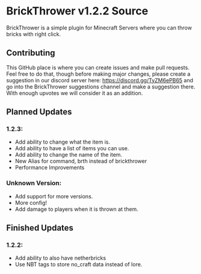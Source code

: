 # BrickThrower v1.2.2 Source

BrickThrower is a simple plugin for Minecraft Servers where you can throw bricks with right click. 

## Contributing
This GitHub place is where you can create issues and make pull requests. Feel free to do that, though before making major changes, please create a suggestion in our discord server here: https://discord.gg/TyZM6ePB65 and go into the BrickThrower suggestions channel and make a suggestion there. With enough upvotes we will consider it as an addition.


## Planned Updates 

### 1.2.3:
- Add ability to change what the item is.
- Add ability to have a list of items you can use.
- Add ability to change the name of the item.
- New Alias for command, brth instead of brickthrower
- Performance Improvements

### Unknown Version:
- Add support for more versions.
- More config!
- Add damage to players when it is thrown at them.


## Finished Updates

### 1.2.2:
- Add ability to also have netherbricks 
- Use NBT tags to store no_craft data instead of lore.

